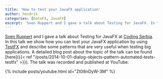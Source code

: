 ```yaml
---
title: 'How to test your JavaFX application'
author: hendrik
categories: [DataFX, JavaFX]
excerpt: 'Sven Ruppert and I gave a talk about Testing for JavaFX. In this talk we show how you can test your JavaFX application with TestFX.'
---
```

[Sven Ruppert](https://twitter.com/SvenRuppert) and I gave a talk about Testing for JavaFX at [Coding Serbia](http://codingserbia.com). In this talk we show how you can test your JavaFX application by using [TestFX](https://github.com/TestFX/TestFX) and describe some patterns that are very useful when testing big applications. A detailed blog post about the topic of the talk can be found [here]({{< ref "/posts/2014-10-01-dialog-objects-pattern-automated-tests-testfx" >}}). The talk was recorded and published at YouTube:

{% include posts/youtube.html id="Zt08nDyW-3M" %}

